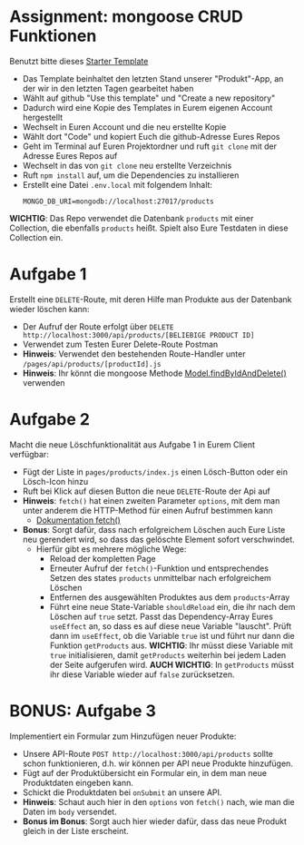 # Assignment: mongoose CRUD Funktionen

Benutzt bitte dieses [Starter Template](https://github.com/actyralf/mongoose-assignment-starting-point)

- Das Template beinhaltet den letzten Stand unserer "Produkt"-App, an der wir in den letzten Tagen gearbeitet haben
- Wählt auf github "Use this template" und "Create a new repository"
- Dadurch wird eine Kopie des Templates in Eurem eigenen Account hergestellt
- Wechselt in Euren Account und die neu erstellte Kopie
- Wählt dort "Code" und kopiert Euch die github-Adresse Eures Repos
- Geht im Terminal auf Euren Projektordner und ruft `git clone` mit der Adresse Eures Repos auf
- Wechselt in das von `git clone` neu erstellte Verzeichnis
- Ruft `npm install` auf, um die Dependencies zu installieren
- Erstellt eine Datei `.env.local` mit folgendem Inhalt:
  ```
  MONGO_DB_URI=mongodb://localhost:27017/products
  ```

**WICHTIG**: Das Repo verwendet die Datenbank `products` mit einer Collection, die ebenfalls `products` heißt.
Spielt also Eure Testdaten in diese Collection ein.

# Aufgabe 1

Erstellt eine `DELETE`-Route, mit deren Hilfe man Produkte aus der Datenbank wieder löschen kann:

- Der Aufruf der Route erfolgt über `DELETE http://localhost:3000/api/products/[BELIEBIGE PRODUCT ID]`
- Verwendet zum Testen Eurer Delete-Route Postman
- **Hinweis**: Verwendet den bestehenden Route-Handler unter `/pages/api/products/[productId].js`
- **Hinweis**: Ihr könnt die mongoose Methode [Model.findByIdAndDelete()](https://mongoosejs.com/docs/api/model.html#model_Model-findByIdAndDelete) verwenden

# Aufgabe 2

Macht die neue Löschfunktionalität aus Aufgabe 1 in Eurem Client verfügbar:

- Fügt der Liste in `pages/products/index.js` einen Lösch-Button oder ein Lösch-Icon hinzu
- Ruft bei Klick auf diesen Button die neue `DELETE`-Route der Api auf
- **Hinweis**: `fetch()` hat einen zweiten Parameter `options`, mit dem man unter anderem die HTTP-Method für einen Aufruf bestimmen kann
  - [Dokumentation fetch()](https://developer.mozilla.org/en-US/docs/Web/API/fetch)
- **Bonus**: Sorgt dafür, dass nach erfolgreichem Löschen auch Eure Liste neu gerendert wird, so dass das gelöschte Element sofort verschwindet.
  - Hierfür gibt es mehrere mögliche Wege:
    - Reload der kompletten Page
    - Erneuter Aufruf der `fetch()`-Funktion und entsprechendes Setzen des states `products` unmittelbar nach erfolgreichem Löschen
    - Entfernen des ausgewählten Produktes aus dem `products`-Array
    - Führt eine neue State-Variable `shouldReload` ein, die ihr nach dem Löschen auf `true` setzt. Passt das Dependency-Array Eures `useEffect` an, so dass es auf diese neue Variable "lauscht". Prüft dann im `useEffect`, ob die Variable `true` ist und führt nur dann die Funktion `getProducts` aus. **WICHTIG**: Ihr müsst diese Variable mit `true` initialisieren, damit `getProducts` weiterhin bei jedem Laden der Seite aufgerufen wird. **AUCH WICHTIG**: In `getProducts` müsst ihr diese Variable wieder auf `false` zurücksetzen.

# BONUS: Aufgabe 3

Implementiert ein Formular zum Hinzufügen neuer Produkte:

- Unsere API-Route `POST http://localhost:3000/api/products` sollte schon funktionieren, d.h. wir können per API neue Produkte hinzufügen.
- Fügt auf der Produktübersicht ein Formular ein, in dem man neue Produktdaten eingeben kann.
- Schickt die Produktdaten bei `onSubmit` an unsere API.
- **Hinweis**: Schaut auch hier in den `options` von `fetch()` nach, wie man die Daten im `body` versendet.
- **Bonus im Bonus**: Sorgt auch hier wieder dafür, dass das neue Produkt gleich in der Liste erscheint.
